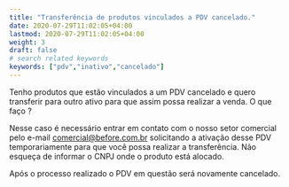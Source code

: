 ```yaml
---
title: "Transferência de produtos vinculados a PDV cancelado."
date: 2020-07-29T11:02:05+04:00
lastmod: 2020-07-29T11:02:05+04:00
weight: 3
draft: false
# search related keywords
keywords: ["pdv","inativo","cancelado"]
---
```


Tenho produtos que estão vinculados a um PDV cancelado e quero transferir para outro ativo para que assim possa realizar a venda. O que faço ?

Nesse caso é necessário entrar em contato com o nosso setor comercial pelo e-mail comercial@before.com.br solicitando a ativação desse PDV temporariamente para que você possa realizar a transferência. Não esqueça de informar o CNPJ onde o produto está alocado.

Após o processo realizado o PDV em questão será novamente cancelado.
